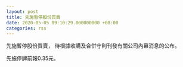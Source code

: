 ```yaml
---
layout: post
title: 先施暫停股份買賣
date: 2020-05-05 09:10:29.000000000 +08:00
categories: rss
---
```


先施暫停股份買賣， 待根據收購及合併守則刊發有關公司內幕消息的公布。

先施停牌前報0.35元。
